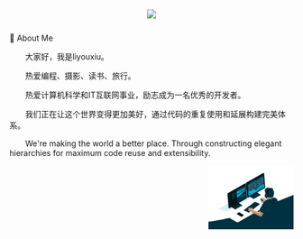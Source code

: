 <h1 align="center"> <a href="https://sunguoqi.com/"> <img src="https://readme-typing-svg.herokuapp.com/?lines=fmt.println(%22Hello%2C%20World!%22);眉目舒展，顺问冬安!&center=true&size=27"> </a> </h1>
🤺 About Me

  大家好，我是liyouxiu。

  热爱编程、摄影、读书、旅行。

  热爱计算机科学和IT互联网事业，励志成为一名优秀的开发者。

  我们正在让这个世界变得更加美好，通过代码的重复使用和延展构建完美体系。

  We're making the world a better place. Through constructing elegant hierarchies for maximum code reuse and extensibility.
  <div align=right ><img src="https://github.com/TomLiYouXiu/TomLiYouXiu/blob/main/code.gif" width=30%></div>
